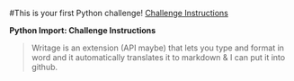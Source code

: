 #This is your first Python challenge!
[Challenge Instructions](https://github.com/fulleje/Practice/raw/master/pythonimport.docx)


**Python Import: Challenge Instructions**

>   Writage is an extension (API maybe) that lets you type and format in word
>   and it automatically translates it to markdown & I can put it into github.

